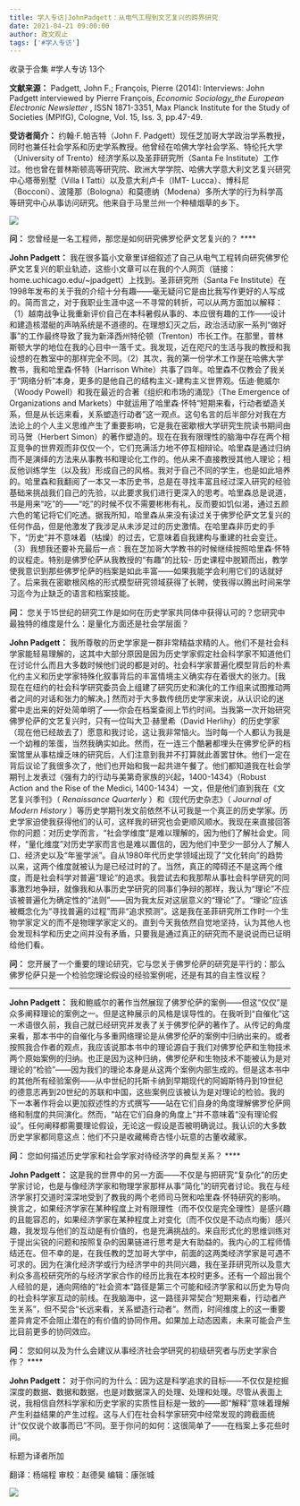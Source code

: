 ```yaml
---
title: 学人专访|JohnPadgett：从电气工程到文艺复兴的跨界研究
date: 2021-04-21 09:00:00
author: 政文观止
tags: ['#学人专访']
---
```



收录于合集 #学人专访 13个

**文献来源：** Padgett, John F.; François, Pierre (2014): Interviews: John Padgett
interviewed by Pierre François, _Economic Sociology_the European Electronic
Newsletter_ , ISSN 1871-3351, Max Planck Institute for the Study of Societies
(MPIfG), Cologne, Vol. 15, Iss. 3, pp.47-49.

  

 **受访者简介：** 约翰·F.帕吉特（John F.
Padgett）现任芝加哥大学政治学系教授，同时也兼任社会学系和历史学系教授。他曾经在哈佛大学社会学系、特伦托大学（University of
Trento）经济学系以及圣菲研究所（Santa Fe
Institute）工作过。他也曾在普林斯顿高等研究院、欧洲大学学院、哈佛大学意大利文艺复兴研究中心塔蒂别墅（Villa I
Tatti）以及意大利卢卡（IMT-
Lucca）、博科尼（Bocconi）、波隆那（Bologna）和莫德纳（Modena）多所大学的行为科学高等研究中心从事访问研究。他来自于马里兰州一个种植烟草的乡下。

![](/images/135/2.png)

  

 **问：** 您曾经是一名工程师，那您是如何研究佛罗伦萨文艺复兴的？ ****

  

 **John Padgett：**
我在很多篇小文章里详细叙述了自己从电气工程转向研究佛罗伦萨文艺复兴的职业轨迹，这些小文章可以在我的个人网页（链接：home.uchicago.edu/~jpadgett）上找到。圣菲研究所（Santa
Fe
Institute）在1998年发布的关于我的介绍十分有趣——毫无疑问它是由比我写作更好的人写成的。简而言之，对于我职业生涯中这一不寻常的转折，可以从两方面加以解释：（1）越南战争让我重新评价自己在本科暑假从事的、本应很有趣的工作——设计和建造核潜艇的声呐系统是不道德的。在理想幻灭之后，政治活动家一系列“做好事”的工作最终导致了我为新泽西州特伦顿（Trenton）市长工作。在那里，普林斯顿大学的地位在我的心目中一落千丈。我发现，近在咫尺的生活与我的教授和我设想的在教室中的那样完全不同。（2）其次，我的第一份学术工作是在哈佛大学教书，我和哈里森·怀特（Harrison
White）共事了四年。哈里森不仅教会了我关于“网络分析”本身，更多的是他自己的结构主义-建构主义世界观。伍迪·鲍威尔（Woody
Powell）和我在最近的合著《组织和市场的涌现》（The Emergence of Organizations and
Markets）中就运用了哈里森·怀特“短期来看，行动者塑造关系，但是从长远来看，关系塑造行动者”这一观点。这句名言的后半部分对我在方法论上的个人主义思维产生了重要影响，它是我在密歇根大学研究生院读书期间由司马贺（Herbert
Simon）的著作塑造的。现在在我有限理性的脑海中存在两个相互竞争的世界观而非仅仅一个，它们充满活力地不停互相辩论。哈里森是通过归纳而不是演绎的方法来从事教书和理论化工作的。他从来不直接教授其他人理论；相反他训练学生（以及我）形成自己的风格。我对于自己不同的学生，也是如此培养的。哈里森和我翻阅了一本又一本历史书，总是在寻找丰富且经过深入研究的经验基础来挑战我们自己的先验，以此要求我们进行更深入的思考。哈里森总是说道，书是用来“吃”的——“吃”的时候不仅不需要彬彬有礼，反而要如饥似渴，通过五颜六色的笔记将它们吃透。据我所知，哈里森从来没有读过关于佛罗伦萨文艺复兴的任何作品，但是他激发了我涉足从未涉足过的历史激情。在哈里森非历史的手下，“历史”并不意味着（枯燥）的过去，它意味着自我建构与重建的社会变迁。（3）我想我还要补充最后一点：我在芝加哥大学教书的时候继续按照哈里森·怀特的议程走。特别是佛罗伦萨从我教授的“有趣”的比较-
历史课程中脱颖而出，教学使我意识到那些佛罗伦萨的档案是如此丰富——如果我能学会利用它们的话就好了。后来我在密歇根风格的形式模型研究领域获得了长聘，使我得以腾出时间来学习迄今为止缺乏的语言和档案技能。

  

 **问：** 您关于15世纪的研究工作是如何在历史学家共同体中获得认可的？您研究中最独特的维度是什么：是量化方面还是社会学层面？

  

 **John Padgett：**
我所尊敬的历史学家是一群非常精益求精的人。他们不是社会科学家能轻易理解的，这其中大部分原因是因为历史学家假定社会科学家不知道他们在讨论什么而且大多数时候他们说的都是对的。社会科学家普遍化模型背后的朴素化约主义和历史学家特殊化叙事背后的丰富情境主义确实存在着很大的张力。[我现在在纽约的社会科学研究委员会上组建了研究历史和演化的工作组来试图推动两者之间的对话和张力的解决。]
然而对于大多数传统历史学家来说，从认识论的迷雾中走出来的好处简单明了——你会在档案查阅上节约时间。当我第一次开始研究佛罗伦萨的文艺复兴时，只有一位叫大卫·赫里希（David
Herlihy）的历史学家（现在他已经故去了）愿意和我讨论，这让我非常恼火。当时每一个人都认为我是一个幼稚的笨蛋，当然我确实如此。然而，在一连三个酷暑都埋头在佛罗伦萨的档案馆里从事枯燥乏味的研究后，人们注意到我并不打算就此善罢甘休。他们一定在背后议论了我很多次了，他们也开始和我一起共进午餐了。他们都知道我在社会学期刊上发表过《强有力的行动与美第奇家族的兴起，1400-1434》（Robust
Action and the Rise of the Medici, 1400-1434）一文，但是他们直到我在《文艺复兴季刊》（ _Renaissance
Quarterly_ ）和《现代历史杂志》（ _Journal of Modern History_
）等历史学期刊发文前依然不认可我是一个真正的历史学家。历史学家迫使我获得他们的认可，这样我的研究也会更顺风顺水。我现在来直接回答你的问题：对历史学而言，“社会学维度”是难以理解的，因为他们了解社会史。同样，“量化维度”对历史学家而言也是难以置信的，因为他们中至少一部分人了解人口、经济史以及“年鉴学派”。自从1980年代历史学领域出现了“文化转向”的趋势以来，这两个维度就被认为是已经过时的了。当然，真正的障碍还不是这两个维度，而是社会科学对普遍“理论”的追求。我尝试去和我那帮从事社会科学研究的同事激烈地争辩，就像我和从事历史学研究的同事们争辩的那样，我认为“理论”不应该被普遍化为确定性的“法则”——因为我太反对这层意义的“理论”了。“理论”应该被概念化为“寻找普遍的过程”而非“追求预测”。这是我在圣菲研究所工作时一个生物学家定义的而不是物理学家定义的。直到今天我依然自觉地坚持，认为其他人也会发现科学和历史之间并没有矛盾，只要我是通过真正的研究而不是说说而已证明给他们看。

  

 **问：** 您开展了一个重要的理论研究，它与您关于佛罗伦萨的研究是平行的：那么佛罗伦萨只是一个检验您理论假设的经验案例呢，还是有其的自主性议程？
****

  

 **John Padgett：**
我和鲍威尔的著作当然展现了佛罗伦萨的案例——但这“仅仅”是众多阐释理论的案例之一。但是这种展示的风格是误导性的。在我听到“自催化”这一术语很久前，我自己就已经研究并发表了关于佛罗伦萨的著作了。从传记的角度来看，那本书中的自催化与多重网络理论是从佛罗伦萨的案例中归纳出来的。或者按照我合作者的观点，我应该说那本书中的理论源自于我们对佛罗伦萨和生物技术两个原始案例的归纳。也正是因为这种归纳，佛罗伦萨和生物技术不能被认为是对理论的“检验”——因为我们的理论本身是从这两个案例内部生成的。但是这本书中的其他所有经验案例——从中世纪的托斯卡纳到早期现代的阿姆斯特丹到19世纪的德意志再到20世纪的苏联和中国，这些案例应该被认为是对理论的检验。我的下一本著作将会以更加叙述性的方式撰写——站在它们自身的角度理解佛罗伦萨网络和制度的共同演化。然而，“站在它们自身的角度上”并不意味着“没有理论假设”。任何阐释都需要理论假设，无论这一假设是否被明确说过。我认识的大多数历史学家都同意这点：他们不只是收藏稀奇古怪小玩意的古董收藏家。

  

 **问：** 您如何描述历史学家和社会学家对待经济学的典型关系？ ****

  

 **John Padgett：**
这是我的世界中的另一方面——不仅是与把研究“复杂化”的历史学家讨论，也是与像经济学家和物理学家那样从事“简化”的研究者讨论。我在与经济学家打交道时深深地受到了教我的两个老师司马贺和哈里森·怀特研究的影响。换言之，如果经济学家在某种程度上对有限理性（而不仅仅是完全理性）是感兴趣的且能容忍的，如果经济学家在某种程度上对变化（而不仅仅是不动点均衡）感兴趣，我发现与他们的互动是有价值的，也是充满挑战的。来自形式化的思维训练对于提出尖锐的问题和按照复杂的因果链进行思考是大有助益的。我内心的工程师情结还在。但不幸的是，在我任教的芝加哥大学中，前面的这两类经济学家是可遇不可求的。因为在演化经济学或行为经济学中的共同兴趣，我在圣菲研究所以及意大利众多高校研究所的与经济学家合作的经历比我在本校时更多。还有一个超出我个人经验的是，通向网络的“社会资本”路径是第三个可能和经济学家和以历史为导向的社会科学家互动的前线。在我脑海中，这一路径非常契合“短期来看，行动者产生关系”，但不契合“长远来看，关系塑造行动者”。然而，时间维度上的这一重要差异肯定不会阻止潜在的有价值的协同作用。如果加上动态因素，未来可能会产生比目前更多的协同效应。

  

 **问：** 您如何以及为什么会建议从事经济社会学研究的初级研究者与历史学家合作？ ****

  

 **John Padgett：**
对于你问的为什么：因为这是科学追求的目标——不仅仅是挖掘深度的数据、数据和数据，也是对数据深入的处理、处理和处理。尽管从表面上说，我相信自然科学家和历史学家的实质性目标是一致的——即“解释”意味着理解产生利益结果的产生过程。这与人们在社会科学家研究中经常发现的跨截面统计“仅仅说个故事而已”不同。至于你问的如何：这很简单了——在档案上多花些时间。

  

标题为译者所加

翻译：杨端程 审校：赵德昊 编辑：康张城

  

![](/images/135/3.jpeg)

  

